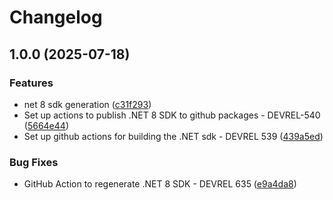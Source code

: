 # Changelog

## 1.0.0 (2025-07-18)


### Features

* net 8 sdk generation ([c31f293](https://github.com/dailypay/dailypay-dotnet8-sdk/commit/c31f293edca9e04ffb0aad06040c3deba4a430b8))
* Set up actions to publish .NET 8 SDK to github packages - DEVREL-540 ([5664e44](https://github.com/dailypay/dailypay-dotnet8-sdk/commit/5664e44935766e9a08bf8b59b3eb3b8de4d0abfb))
* Set up github actions for building the .NET sdk - DEVREL 539 ([439a5ed](https://github.com/dailypay/dailypay-dotnet8-sdk/commit/439a5ed10234ebde9c3ecae4789249de4605c6fd))


### Bug Fixes

* GitHub Action to regenerate .NET 8 SDK - DEVREL 635 ([e9a4da8](https://github.com/dailypay/dailypay-dotnet8-sdk/commit/e9a4da86fe05d35a4889199bd8a01f5c69d7b3cc))
